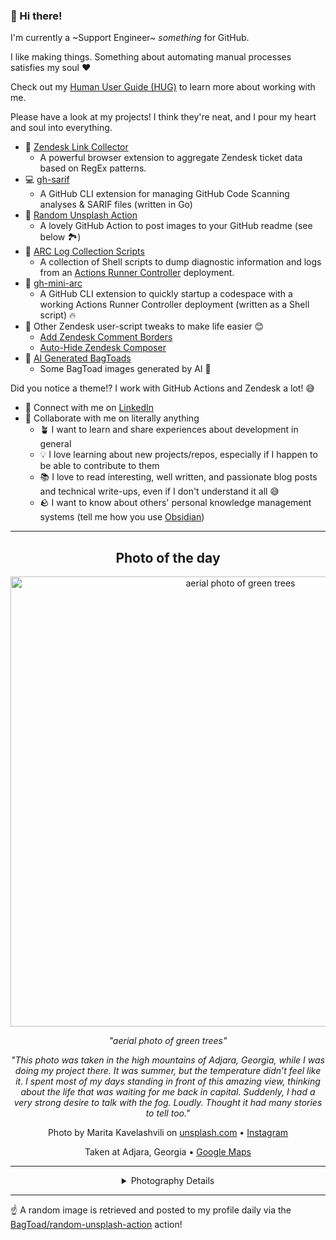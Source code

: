 ### 👋 Hi there!

I'm currently a ~Support Engineer~ _something_ for GitHub.

I like making things. Something about automating manual processes satisfies my soul ❤️

Check out my [Human User Guide (HUG)](https://gist.github.com/BagToad/a28f06f1c46e6e5d419b98921e835f40) to learn more about working with me.

Please have a look at my projects! I think they're neat, and I pour my heart and soul into everything.

- 🔗 [Zendesk Link Collector](https://github.com/BagToad/Zendesk-Link-Collector) 
  - A powerful browser extension to aggregate Zendesk ticket data based on RegEx patterns.
- 💻 [gh-sarif](https://github.com/BagToad/gh-sarif)
  - A GitHub CLI extension for managing GitHub Code Scanning analyses & SARIF files (written in Go)
- 🌊 [Random Unsplash Action](https://github.com/BagToad/random-unsplash-action)
  - A lovely GitHub Action to post images to your GitHub readme (see below 🏞️)
- 🏃 [ARC Log Collection Scripts](https://github.com/BagToad/arc-log-collection-scripts)
  - A collection of Shell scripts to dump diagnostic information and logs from an [Actions Runner Controller](https://github.com/actions/actions-runner-controller) deployment.
- 🏃 [gh-mini-arc](https://github.com/BagToad/gh-mini-arc)
  - A GitHub CLI extension to quickly startup a codespace with a working Actions Runner Controller deployment (written as a Shell script) 🔥
- 🧘 Other Zendesk user-script tweaks to make life easier 😊
  - [Add Zendesk Comment Borders](https://github.com/BagToad/add-zendesk-comment-borders)
  - [Auto-Hide Zendesk Composer](https://github.com/BagToad/Auto-Hide-Zendesk-Composer)
- 🐸 [AI Generated BagToads](https://github.com/BagToad/bagtoads)
  - Some BagToad images generated by AI 🐸

Did you notice a theme!? I work with GitHub Actions and Zendesk a lot! 😅

- 🔗 Connect with me on [LinkedIn](https://www.linkedin.com/in/kynan-ware/)
- 🤝 Collaborate with me on literally anything
  - 🪴 I want to learn and share experiences about development in general
  - 💡 I love learning about new projects/repos, especially if I happen to be able to contribute to them
  - 📚 I love to read interesting, well written, and passionate blog posts and technical write-ups, even if I don't understand it all 😅
  - 🪨 I want to know about others' personal knowledge management systems (tell me how you use [Obsidian](https://obsidian.md/))
 
----
<div align="center">

## Photo of the day
  
  <a href="https://unsplash.com/photos/aerial-photo-of-green-trees-ugnrXk1129g"><img width="720" src="https://images.unsplash.com/photo-1542273917363-3b1817f69a2d?crop=entropy&cs=tinysrgb&fit=max&fm=jpg&ixid=M3w1NTI0NDl8MHwxfHJhbmRvbXx8fHx8fHx8fDE3NTYwMTUyMjF8&ixlib=rb-4.1.0&q=80&w=1080" alt="aerial photo of green trees"></a>
  
  <em>"aerial photo of green trees"</em>
  
  <em>"This photo was taken in the high mountains of Adjara, Georgia, while I was doing my project there. It was summer, but the temperature didn’t feel like it. I spent most of my days standing in front of this amazing view, thinking about the life that was waiting for me back in capital. Suddenly, I  had a very strong desire to talk with the fog. Loudly. Thought it had many stories to tell too."</em>

  Photo by Marita Kavelashvili on [unsplash.com](https://unsplash.com/) • [Instagram](https://instagram.com/maritaextrabold)
  
  Taken at Adjara, Georgia • [Google Maps](https://www.google.com/maps/search/?api=1&query=41.6005626,42.0688382999999)
  
  ---
  
<details>
<summary>Photography Details</summary>
  
| Parameter     | Value |
| ------------- | ----- |
| Camera Model  | NIKON D90 |
| Exposure Time | 1/4000 |
| Aperture      | 2.8 |
| Focal Length  | 40.0 |
| ISO           | 1000 |
| Location      | Adjara, Georgia (Georgia) |
| Coordinates   | Latitude 41.6005626, Longitude 42.0688382999999 |

### Map

```geojson
        {
            "type": "FeatureCollection",
            "features": [
                {
                    "type": "Feature",
                    "properties": {},
                    "geometry": {
                        "coordinates": [
                            42.0688382999999,
                            41.6005626
                        ],
                        "type": "Point"
                    },
                    "id": 1
                },
                {
                    "type": "Feature",
                    "properties": {},
                    "geometry": {
                        "coordinates": [
                            [
                                42.3688382999999,
                                41.9005626
                            ],
                            [
                                42.3688382999999,
                                41.300562600000006
                            ],
                            [
                                41.768838299999906,
                                41.300562600000006
                            ],
                            [
                                41.768838299999906,
                                41.9005626
                            ],
                            [
                                42.3688382999999,
                                41.9005626
                            ]
                        ],
                        "type": "LineString"
                    }
                }
            ]
        }
```

</details>

</div>

----

☝️ A random image is retrieved and posted to my profile daily via the [BagToad/random-unsplash-action](https://github.com/BagToad/random-unsplash-action) action!
